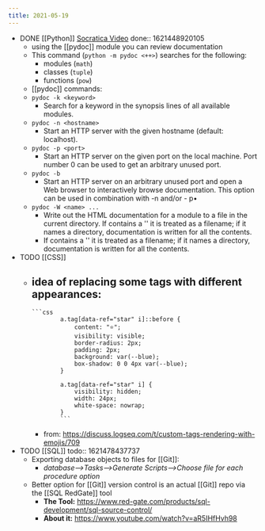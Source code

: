 ```yaml
---
title: 2021-05-19
---
```


- DONE [[Python]] [Socratica Video](https://www.youtube.com/watch?v=URBSvqib0xw&ab_channel=Socratica)
  done:: 1621448920105
	- using the [[pydoc]] module you can review documentation
	- This command (`python -m pydoc <++>`) searches for the following:
		- modules (`math`)
		- classes (`tuple`)
		- functions (`pow`)
	- [[pydoc]] commands:
	- `pydoc -k <keyword>`
		- Search for a keyword in the synopsis lines of all available modules.
	- `pydoc -n <hostname>`
		- Start an HTTP server with the given hostname (default: localhost).
	- `pydoc -p <port>`
		- Start an HTTP server on the given port on the local machine. Port number 0 can be used to get an arbitrary unused port.
	- `pydoc -b`
		- Start an HTTP server on an arbitrary unused port and open a Web browser to interactively browse documentation. This option can be used in combination with -n and/or - p•
	- `pydoc -W <name> ...`
		- Write out the HTML documentation for a module to a file in the current directory. If <name> contains a '\' it is treated as a filename; if it names a directory, documentation is written for all the contents.
		- If <name> contains a '' it is treated as a filename; if it names a directory, documentation is written for all the contents.
- TODO [[CSS]]
	- idea of replacing some tags with different appearances:
		-
		  ```css
		  		  a.tag[data-ref="star" i]::before {
		  		      content: "⭐";
		  		      visibility: visible;
		  		      border-radius: 2px;
		  		      padding: 2px;
		  		      background: var(--blue);
		  		      box-shadow: 0 0 4px var(--blue);
		  		  }
		  		  
		  		  a.tag[data-ref="star" i] {
		  		      visibility: hidden;
		  		      width: 24px;
		  		      white-space: nowrap;
		  		  }
		  		  ```
		- from: https://discuss.logseq.com/t/custom-tags-rendering-with-emojis/709
- TODO [[SQL]]
  todo:: 1621478437737
	- Exporting database objects to files for [[Git]]:
		- _database-->Tasks-->Generate Scripts-->Choose file for each procedure option_
	- Better option for [[Git]] version control is an actual [[Git]] repo via the [[SQL RedGate]] tool
		- **The Tool:** https://www.red-gate.com/products/sql-development/sql-source-control/
		- **About it:** https://www.youtube.com/watch?v=aR5IHfHvh98